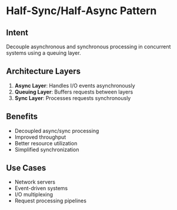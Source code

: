 # Half-Sync/Half-Async Pattern

## Intent
Decouple asynchronous and synchronous processing in concurrent systems using a queuing layer.

## Architecture Layers
1. **Async Layer**: Handles I/O events asynchronously
2. **Queuing Layer**: Buffers requests between layers
3. **Sync Layer**: Processes requests synchronously

## Benefits
- Decoupled async/sync processing
- Improved throughput
- Better resource utilization
- Simplified synchronization

## Use Cases
- Network servers
- Event-driven systems
- I/O multiplexing
- Request processing pipelines
